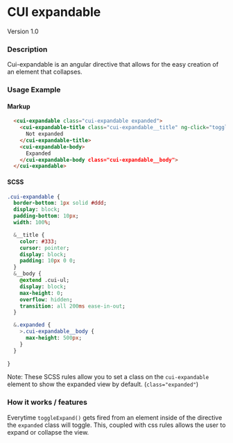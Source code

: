 # CUI expandable
Version 1.0


### Description
Cui-expandable is an angular directive that allows for the easy creation of an element that collapses.

### Usage Example
#### Markup
```html
  <cui-expandable class="cui-expandable expanded">
    <cui-expandable-title class="cui-expandable__title" ng-click="toggleExpand()">
      Not expanded
    </cui-expandable-title>
    <cui-expandable-body>
      Expanded
    </cui-expandable-body class="cui-expandable__body">
  </cui-expandable>
```
#### SCSS
```sass
.cui-expandable {
  border-bottom: 1px solid #ddd;
  display: block;
  padding-bottom: 10px;
  width: 100%;

  &__title {
    color: #333;
    cursor: pointer;
    display: block;
    padding: 10px 0 0;
  }
  &__body {
    @extend .cui-ul;
    display: block;
    max-height: 0;
    overflow: hidden;
    transition: all 200ms ease-in-out;
  }

  &.expanded {
    >.cui-expandable__body {
      max-height: 500px;
    }
  }
  
}
```
Note: These SCSS rules allow you to set a class on the `cui-expandable` element to show the expanded view by default. (`class="expanded"`)

### How it works / features
Everytime `toggleExpand()` gets fired from an element inside of the directive the `expanded` class will toggle. This, coupled with css rules allows the user to expand or collapse the view.

